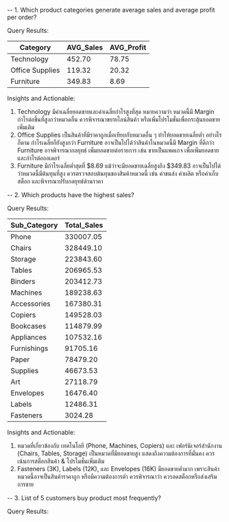 -- 1. Which product categories generate average sales and average profit per order?

Query Results:

| Category | AVG_Sales | AVG_Profit |
|----------|----------|----------|
| Technology  | 452.70  | 78.75  |
| Office Supplies  | 119.32  | 20.32  |
| Furniture  | 349.83  | 8.69  |

Insights and Actionable:
1. Technology มีค่าเฉลี่ยยอดขายและค่าเฉลี่ยกำไรสูงที่สุด หมายความว่า หมวดนี้มี Margin กำไรต่อชิ้นที่สูงกว่าหมวดอื่น ควรพิจารณาขยายไลน์สินค้า หรือเพิ่มโปรโมชั่นเพื่อกระตุ้นยอดขายเพิ่มเติม
2. Office Supplies เป็นสินค้าที่มีราคาถูกเมื่อเทียบกับหมวดอื่น ๆ ทำให้ยอดขายเฉลี่ยต่ำ อย่างไรก็ตาม กำไรเฉลี่ยก็ยังสูงกว่า Furniture อาจเป็นไปได้ว่าสินค้าในหมวดนี้มี Margin ที่ดีกว่า Furniture อาจพิจารณากลยุทธ์ เพิ่มยอดขายต่อรายการ เช่น ขายเป็นแพคเกจ เพื่อเพิ่มยอดขายและกำไรต่อออเดอร์
3. Furniture มีกำไรเฉลี่ยต่ำสุดที่ $8.69 แม้ว่าจะมียอดขายเฉลี่ยสูงถึง $349.83 อาจเป็นไปได้ว่าหมวดนี้มีต้นทุนที่สูง ควรตรวจสอบต้นทุนของสินค้าหมวดนี้ เช่น ค่าขนส่ง ค่าผลิต หรือค่าเก็บสต็อก และพิจารณาปรับกลยุทธ์ด้านราคา


-- 2. Which products have the highest sales?

Query Results:

| Sub_Category | Total_Sales |
|----------|----------|
| Phone  | 330007.05  |
| Chairs  | 328449.10  |
| Storage  | 223843.60  |
| Tables  | 206965.53  |
| Binders  | 203412.73  |
| Machines  | 189238.63  |
| Accessories | 167380.31  |
| Copiers  | 149528.03 |
| Bookcases  | 114879.99  |
| Appliances  | 107532.16  |
| Furnishings  | 91705.16  |
| Paper  | 78479.20  |
| Supplies  | 46673.53  |
| Art  | 27118.79  |
| Envelopes  | 16476.40  |
| Labels  | 12486.31  |
| Fasteners  | 3024.28  |

Insights and Actionable:
1. หมวดที่เกี่ยวข้องกับ เทคโนโลยี (Phone, Machines, Copiers) และ เฟอร์นิเจอร์สำนักงาน (Chairs, Tables, Storage) เป็นหมวดที่มียอดขายสูง แสดงถึงความต้องการที่มั่นคง ควรเน้นการสต็อกสินค้า & โปรโมชั่นเพิ่มเติม
2. Fasteners (3K), Labels (12K), และ Envelopes (16K) มียอดขายต่ำมาก เพราะสินค้าหมวดนี้อาจเป็นสินค้าราคาถูก หรือมีความต้องการต่ำ ควรพิจารณาว่า ควรลดสต็อกหรือส่งเสริมการขาย


-- 3. List of 5 customers buy product most frequently?

Query Results:















